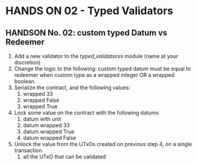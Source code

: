 # HANDS ON 02 - Typed Validators

## HANDSON No. 02:  custom typed Datum vs Redeemer

1. Add a new validator to the *typed_validators*s module (name at your discretion)
2. Change the logic to the following:
    custom typed datum must be equal to redeemer when custom type as a wrapped integer OR
    a wrapped boolean.
3. Serialize the contract, and the following values:
   1. wrapped 33
   2. wrapped False
   3. wrapped True 
4. Lock some value on the contract with the following datums
   1. datum with unit
   2. datum wrapped 33
   3. datum wrapped True
   4. datum wrapped False
5. Unlock the value from the UTxOs created on previous step 4, on a single transaction.
   1. all the UTxO that can be validated